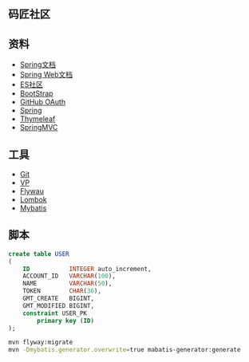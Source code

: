 ## 码匠社区

## 资料
- [Spring文档](https://spring.io/guides)
- [Spring Web文档](https://spring.io/guides/gs/serving-web-content/)
- [ES社区](https://elasticsearch.cn/explore)
- [BootStrap](https://v3.bootstrap.com/getting-started/)
- [GitHub OAuth](https://developer.github.com/apps/building-oauth-apps/creating-an-oauth-app/)
- [Spring](https://docs.spring.io/spring-boot/docs/2.0.0.RC1/reference/htmlsingle/#boot-embeded-database-support)
- [Thymeleaf](https://www.thymeleaf.org/doc/tutorials/3.0/usingthymeleaf.html)
- [SpringMVC](https://docs.spring.io/spring/docs/5.0.3.RELEASE/spring-framework-reference/web.html#mvc-config)

## 工具
- [Git](https://git-scm.com/download)
- [VP](https://www.visual-paradigm.com)
- [Flywau](https://flywaydb.org/getstarted/firststeps/maven)
- [Lombok](https://www.projectlombok.org/)
- [Mybatis]()

## 脚本
```sql
create table USER
(
    ID           INTEGER auto_increment,
    ACCOUNT_ID   VARCHAR(100),
    NAME         VARCHAR(50),
    TOKEN        CHAR(36),
    GMT_CREATE   BIGINT,
    GMT_MODIFIED BIGINT,
    constraint USER_PK
        primary key (ID)
);
```
```bash
mvn flyway:migrate
mvn -Dmybatis.generator.overwrite=true mabatis-generator:generate
```